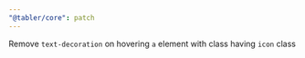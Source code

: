 ```yaml
---
"@tabler/core": patch
---
```


Remove `text-decoration` on hovering `a` element with class having `icon` class
